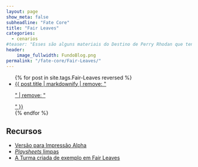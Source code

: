 ```yaml
---
layout: page
show_meta: false
subheadline: "Fate Core"
title: "Fair Leaves"
categories:
  - cenarios
#teaser: "Esses são alguns materiais do Destino de Perry Rhodan que tenho aqui nos meus cacarecos. Fique a vontade para se Servir"
header:
    image_fullwidth: FundoBlog.png
permalink: "/fate-core/Fair-Leaves/"
---
```



<ul>
    {% for post in site.tags.Fair-Leaves reversed %}
    <li><a href="{{ post.url }}">{{ post.title | markdownify | remove: "<p>"  | remove: "</p>" }}</a></li>
    {% endfor %}
</ul>

## Recursos

+ [Versão para Impressão Alpha](/assets/files/FairLeavesAlpha.pdf)
+ [_Playsheets_ limpas](/assets/files/PlaysheetsFairLeaves.pdf)
+ [A Turma criada de exemplo em Fair Leaves](/assets/files/PlaysheetsFairLeavesInicial.pdf)

<ul>
